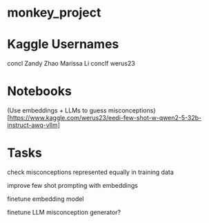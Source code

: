 
# monkey_project

# Kaggle Usernames

concl
Zandy Zhao
Marissa Li
conclf
werus23

# Notebooks

(Use embeddings + LLMs to guess misconceptions)[https://www.kaggle.com/werus23/eedi-few-shot-w-qwen2-5-32b-instruct-awq-vllm]

# Tasks

check misconceptions represented equally in training data

improve few shot prompting with embeddings

finetune embedding model

finetune LLM misconception generator?

